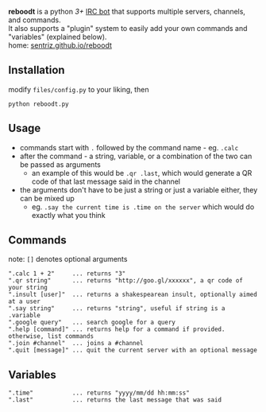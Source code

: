 **reboodt** is a python *3+* [IRC bot](http://en.wikipedia.org/wiki/IRC_bot) that supports multiple servers, channels, and commands.  
It also supports a "plugin" system to easily add your own commands and "variables" (explained below).  
home: [sentriz.github.io/reboodt](http://sentriz.github.io/reboodt)

Installation
-----------
modify `files/config.py` to your liking, then

    python reboodt.py
    
Usage
-----------
- commands start with `.` followed by the command name - eg. `.calc`
- after the command - a string, variable, or a combination of the two can be passed as arguments
  - an example of this would be `.qr .last`, which would generate a QR code of that last message said in the channel
- the arguments don't have to be just a string or just a variable either, they can be mixed up
  - eg. `.say the current time is .time on the server` which would do exactly what you think


Commands
-----------
note: `[]` denotes optional arguments

    ".calc 1 + 2"     ... returns "3"
    ".qr string"      ... returns "http://goo.gl/xxxxxx", a qr code of your string
    ".insult [user]"  ... returns a shakespearean insult, optionally aimed at a user
    ".say string"     ... returns "string", useful if string is a .variable
    ".google query"   ... search google for a query
    ".help [command]" ... returns help for a command if provided. otherwise, list commands
    ".join #channel"  ... joins a #channel
    ".quit [message]" ... quit the current server with an optional message

Variables
-----------
    ".time"           ... returns "yyyy/mm/dd hh:mm:ss"
    ".last"           ... returns the last message that was said